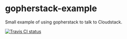 gopherstack-example
===================

Small example of using gopherstack to talk to Cloudstack.

[![Travis CI status](https://travis-ci.org/mindjiver/gopherstack-example.png?branch=master)](https://travis-ci.org/mindjiver/gopherstack-example/builds/)

